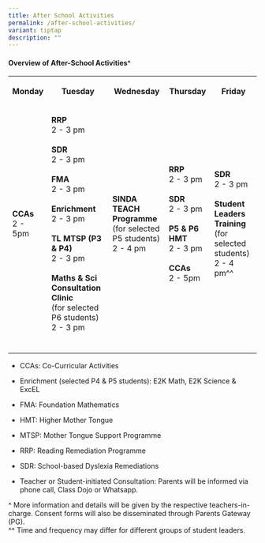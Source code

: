 ```yaml
---
title: After School Activities
permalink: /after-school-activities/
variant: tiptap
description: ""
---
```

<h4>Overview of After-School Activities^</h4>
<table style="minWidth: 125px">
<colgroup>
<col>
<col>
<col>
<col>
<col>
</colgroup>
<tbody>
<tr>
<th rowspan="1" colspan="1">
<p>Monday</p>
</th>
<th rowspan="1" colspan="1">
<p>Tuesday</p>
</th>
<th rowspan="1" colspan="1">
<p>Wednesday</p>
</th>
<th rowspan="1" colspan="1">
<p>Thursday</p>
</th>
<th rowspan="1" colspan="1">
<p>Friday</p>
</th>
</tr>
<tr>
<td rowspan="1" colspan="1">
<p><strong>CCAs</strong> 
<br>2 - 5pm</p>
</td>
<td rowspan="1" colspan="1">
<p><strong>RRP</strong> 
<br>2 - 3 pm
<br>
<br><strong>SDR</strong> 
<br>2 - 3 pm
<br>
<br><strong>FMA</strong> 
<br>2 - 3 pm
<br>
<br><strong>Enrichment</strong> 
<br>2 - 3 pm
<br>
<br><strong>TL MTSP (P3 &amp; P4)</strong> 
<br>2 - 3 pm
<br>
<br><strong>Maths &amp; Sci Consultation Clinic</strong> 
<br>(for selected P6 students)
<br>2 - 3 pm</p>
</td>
<td rowspan="1" colspan="1">
<p><strong>SINDA TEACH Programme</strong> 
<br>(for selected P5 students)
<br>2 - 4 pm</p>
</td>
<td rowspan="1" colspan="1">
<p><strong>RRP</strong> 
<br>2 - 3 pm
<br>
<br><strong>SDR</strong> 
<br>2 - 3 pm
<br>
<br><strong>P5 &amp; P6 HMT</strong> 
<br>2 - 3 pm
<br>
<br><strong>CCAs</strong> 
<br>2 - 5pm</p>
</td>
<td rowspan="1" colspan="1">
<p><strong>SDR</strong> 
<br>2 - 3 pm
<br>
<br><strong>Student Leaders Training</strong> 
<br>(for selected students)
<br>2 - 4 pm^^</p>
</td>
</tr>
<tr>
<td rowspan="1" colspan="1">
<p></p>
</td>
<td rowspan="1" colspan="1">
<p></p>
</td>
<td rowspan="1" colspan="1">
<p></p>
</td>
<td rowspan="1" colspan="1">
<p></p>
</td>
<td rowspan="1" colspan="1">
<p></p>
</td>
</tr>
</tbody>
</table>
<ul>
<li>
<p>CCAs: Co-Curricular Activities</p>
</li>
<li>
<p>Enrichment (selected P4 &amp; P5 students): E2K Math, E2K Science &amp;
ExcEL</p>
</li>
<li>
<p>FMA: Foundation Mathematics</p>
</li>
<li>
<p>HMT: Higher Mother Tongue</p>
</li>
<li>
<p>MTSP: Mother Tongue Support Programme</p>
</li>
<li>
<p>RRP: Reading Remediation Programme</p>
</li>
<li>
<p>SDR: School-based Dyslexia Remediations</p>
</li>
<li>
<p>Teacher or Student-initiated Consultation: Parents will be informed via
phone call, Class Dojo or Whatsapp.</p>
</li>
</ul>
<p>^ More information and details will be given by the respective teachers-in-charge.
Consent forms will also be disseminated through Parents Gateway (PG).
<br>^^ Time and frequency may differ for different groups of student leaders.</p>